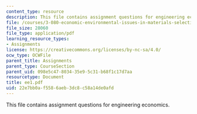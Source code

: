 ```yaml
---
content_type: resource
description: This file contains assignment questions for engineering economics.
file: /courses/3-080-economic-environmental-issues-in-materials-selection-fall-2005/22e7bb0af5586aeb3dc8c58a14de0afd_ee1.pdf
file_size: 28060
file_type: application/pdf
learning_resource_types:
- Assignments
license: https://creativecommons.org/licenses/by-nc-sa/4.0/
ocw_type: OCWFile
parent_title: Assignments
parent_type: CourseSection
parent_uid: 098e5c47-8034-35e9-5c31-b68f1c17d7aa
resourcetype: Document
title: ee1.pdf
uid: 22e7bb0a-f558-6aeb-3dc8-c58a14de0afd
---
```

This file contains assignment questions for engineering economics.